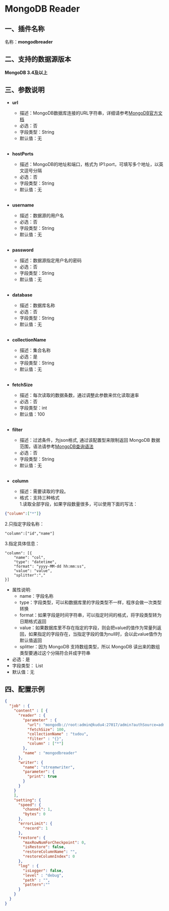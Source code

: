 # MongoDB Reader

<a name="c6v6n"></a>
## 一、插件名称
名称：**mongodbreader**
<a name="jVb3v"></a>
## 二、支持的数据源版本
**MongoDB 3.4及以上**
<a name="2lzA4"></a>
## 三、参数说明<br />

- **url**
  - 描述：MongoDB数据库连接的URL字符串，详细请参考[MongoDB官方文档](https://docs.mongodb.com/manual/reference/connection-string/)
  - 必选：否
  - 字段类型：String
  - 默认值：无
  <br />



- **hostPorts**
  - 描述：MongoDB的地址和端口，格式为 IP1:port，可填写多个地址，以英文逗号分隔
  - 必选：否
  - 字段类型：String
  - 默认值：无
  <br />


- **username**
  - 描述：数据源的用户名
  - 必选：否
  - 字段类型：String  
  - 默认值：无
  <br />



- **password**
  - 描述：数据源指定用户名的密码
  - 必选：否
  - 字段类型：String  
  - 默认值：无
  <br />



- **database**
  - 描述：数据库名称
  - 必选：否
  - 字段类型：String  
  - 默认值：无
  <br />



- **collectionName**
  - 描述：集合名称
  - 必选：是
  - 字段类型：String  
  - 默认值：无
  <br />
  
- **fetchSize**
  - 描述：每次读取的数据条数，通过调整此参数来优化读取速率
  - 必选：否
  - 字段类型：int  
  - 默认值：100
  <br />


- **filter**
  - 描述：过滤条件，为json格式, 通过该配置型来限制返回 MongoDB 数据范围，语法请参考[MongoDB查询语法](https://docs.mongodb.com/manual/crud/#read-operations)
  - 必选：否
  - 字段类型：String
  - 默认值：无
  <br />


- **column**
  - 描述：需要读取的字段。
  - 格式：支持三种格式
<br />1.读取全部字段，如果字段数量很多，可以使用下面的写法：
```json
{"column":["*"]}
```
2.只指定字段名称：
```
"column":["id","name"]
```
3.指定具体信息：
```
"column": [{
    "name": "col",
    "type": "datetime",
    "format": "yyyy-MM-dd hh:mm:ss",
    "value": "value",
    "splitter":","
}]
```

  - 属性说明:
    - name：字段名称
    - type：字段类型，可以和数据库里的字段类型不一样，程序会做一次类型转换
    - format：如果字段是时间字符串，可以指定时间的格式，将字段类型转为日期格式返回
    - value：如果数据库里不存在指定的字段，则会把value的值作为常量列返回，如果指定的字段存在，当指定字段的值为null时，会以此value值作为默认值返回
    - splitter：因为 MongoDB 支持数组类型，所以 MongoDB 读出来的数组类型要通过这个分隔符合并成字符串
  - 必选：是
  - 字段类型： List
  - 默认值：无
    <br />



<a name="1LBc2"></a>
## 四、配置示例
```json
{
  "job" : {
    "content" : [ {
      "reader" : {
        "parameter" : {
          "url": "mongodb://root:admin@kudu4:27017/admin?authSource=admin",
          "fetchSize": 100,
          "collectionName" : "tudou",
          "filter" : "{}",
          "column" : ["*"]
        },
        "name" : "mongodbreader"
      },
      "writer": {
        "name": "streamwriter",
        "parameter": {
          "print": true
        }
      }
    }
    ],
    "setting": {
      "speed": {
        "channel": 1,
        "bytes": 0
      },
      "errorLimit": {
        "record": 1
      },
      "restore": {
        "maxRowNumForCheckpoint": 0,
        "isRestore": false,
        "restoreColumnName": "",
        "restoreColumnIndex": 0
      },
      "log" : {
        "isLogger": false,
        "level" : "debug",
        "path" : "",
        "pattern":""
      }
    }
  }
}
```
